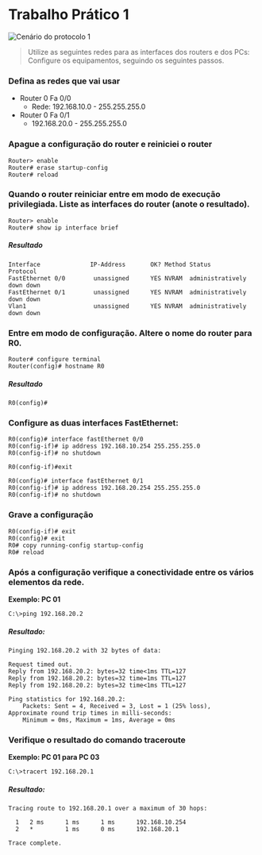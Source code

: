 # Trabalho Prático 1

![Cenário do protocolo 1](/images/practical/1R2L.png)

> Utilize as seguintes redes para as interfaces dos routers e dos PCs: Configure os equipamentos, seguindo os seguintes passos.

### Defina as redes que vai usar
- Router 0 Fa 0/0
    - Rede: 192.168.10.0 - 255.255.255.0
- Router 0 Fa 0/1
    - 192.168.20.0 - 255.255.255.0

### Apague a configuração do router e reiniciei o router
```batch
Router> enable
Router# erase startup-config
Router# reload
```

### Quando o router reiniciar entre em modo de execução privilegiada. Liste as interfaces do router (anote o resultado).
```batch
Router> enable
Router# show ip interface brief
```
##### Resultado
```batch
Interface              IP-Address       OK? Method Status               Protocol
FastEthernet 0/0        unassigned      YES NVRAM  administratively down down
FastEthernet 0/1        unassigned      YES NVRAM  administratively down down
Vlan1                   unassigned      YES NVRAM  administratively down down
```

### Entre em modo de configuração. Altere o nome do router para R0.
```batch
Router# configure terminal
Router(config)# hostname R0
```
##### Resultado
```batch
R0(config)#
```

### Configure as duas interfaces FastEthernet:
```batch
R0(config)# interface fastEthernet 0/0
R0(config-if)# ip address 192.168.10.254 255.255.255.0
R0(config-if)# no shutdown

R0(config-if)#exit

R0(config)# interface fastEthernet 0/1
R0(config-if)# ip address 192.168.20.254 255.255.255.0
R0(config-if)# no shutdown
```
### Grave a configuração
```batch
R0(config-if)# exit
R0(config)# exit
R0# copy running-config startup-config
R0# reload
```

### Após a configuração verifique a conectividade entre os vários elementos da rede.
__Exemplo: PC 01__
```batch
C:\>ping 192.168.20.2
```
##### Resultado:
```batch
Pinging 192.168.20.2 with 32 bytes of data:

Request timed out.
Reply from 192.168.20.2: bytes=32 time<1ms TTL=127
Reply from 192.168.20.2: bytes=32 time=1ms TTL=127
Reply from 192.168.20.2: bytes=32 time<1ms TTL=127

Ping statistics for 192.168.20.2:
    Packets: Sent = 4, Received = 3, Lost = 1 (25% loss),
Approximate round trip times in milli-seconds:
    Minimum = 0ms, Maximum = 1ms, Average = 0ms
```

### Verifique o resultado do comando traceroute
__Exemplo: PC 01 para PC 03__
```batch
C:\>tracert 192.168.20.1
```
##### Resultado:
```batch
Tracing route to 192.168.20.1 over a maximum of 30 hops:

  1   2 ms      1 ms      1 ms      192.168.10.254
  2   *         1 ms      0 ms      192.168.20.1

Trace complete.
```